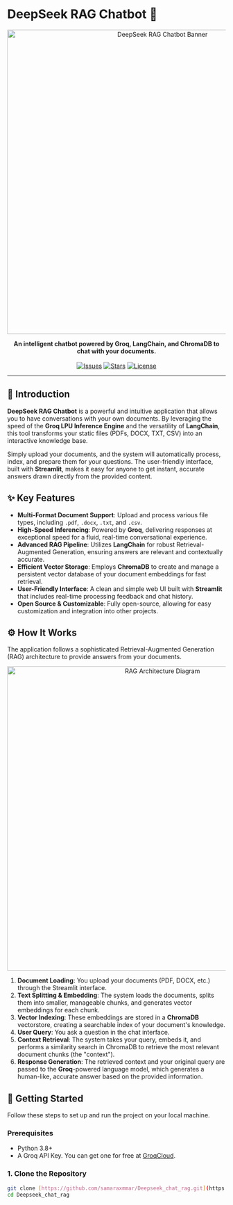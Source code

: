 # DeepSeek RAG Chatbot 🤖

<p align="center">
  <img src="https://raw.githubusercontent.com/deepseek-ai/DeepSeek-V2/refs/heads/main/figures/logo.svg" alt="DeepSeek RAG Chatbot Banner" width="700">
</p>

<p align="center">
    <b>An intelligent chatbot powered by Groq, LangChain, and ChromaDB to chat with your documents.</b>
<br/><br/>
    <a href="https://github.com/samaraxmmar/Deepseek_chat_rag/issues"><img src="https://img.shields.io/github/issues/samaraxmmar/Deepseek_chat_rag?style=for-the-badge&color=brightgreen" alt="Issues"></a>
    <a href="https://github.com/samaraxmmar/Deepseek_chat_rag/stargazers"><img src="https://img.shields.io/github/stars/samaraxmmar/Deepseek_chat_rag?style=for-the-badge&color=f0c60f" alt="Stars"></a>
    <a href="https://github.com/samaraxmmar/Deepseek_chat_rag/blob/main/LICENSE"><img src="https://img.shields.io/github/license/samaraxmmar/Deepseek_chat_rag?style=for-the-badge&color=blue" alt="License"></a>
</p>

---

## 🌟 Introduction

**DeepSeek RAG Chatbot** is a powerful and intuitive application that allows you to have conversations with your own documents. By leveraging the speed of the **Groq LPU Inference Engine** and the versatility of **LangChain**, this tool transforms your static files (PDFs, DOCX, TXT, CSV) into an interactive knowledge base.

Simply upload your documents, and the system will automatically process, index, and prepare them for your questions. The user-friendly interface, built with **Streamlit**, makes it easy for anyone to get instant, accurate answers drawn directly from the provided content.

## ✨ Key Features

* **Multi-Format Document Support**: Upload and process various file types, including `.pdf`, `.docx`, `.txt`, and `.csv`.
* **High-Speed Inferencing**: Powered by **Groq**, delivering responses at exceptional speed for a fluid, real-time conversational experience.
* **Advanced RAG Pipeline**: Utilizes **LangChain** for robust Retrieval-Augmented Generation, ensuring answers are relevant and contextually accurate.
* **Efficient Vector Storage**: Employs **ChromaDB** to create and manage a persistent vector database of your document embeddings for fast retrieval.
* **User-Friendly Interface**: A clean and simple web UI built with **Streamlit** that includes real-time processing feedback and chat history.
* **Open Source & Customizable**: Fully open-source, allowing for easy customization and integration into other projects.

## ⚙️ How It Works

The application follows a sophisticated Retrieval-Augmented Generation (RAG) architecture to provide answers from your documents.

<p align="center">
  <img src="https://www.deepchecks.com/wp-content/uploads/2024/10/img-rag-architecture-model.jpg" alt="RAG Architecture Diagram" width="700">
</p>

1.  **Document Loading**: You upload your documents (PDF, DOCX, etc.) through the Streamlit interface.
2.  **Text Splitting & Embedding**: The system loads the documents, splits them into smaller, manageable chunks, and generates vector embeddings for each chunk.
3.  **Vector Indexing**: These embeddings are stored in a **ChromaDB** vectorstore, creating a searchable index of your document's knowledge.
4.  **User Query**: You ask a question in the chat interface.
5.  **Context Retrieval**: The system takes your query, embeds it, and performs a similarity search in ChromaDB to retrieve the most relevant document chunks (the "context").
6.  **Response Generation**: The retrieved context and your original query are passed to the **Groq**-powered language model, which generates a human-like, accurate answer based on the provided information.

## 🚀 Getting Started

Follow these steps to set up and run the project on your local machine.

### Prerequisites

* Python 3.8+
* A Groq API Key. You can get one for free at [GroqCloud](https://console.groq.com/keys).

### 1. Clone the Repository

```bash
git clone [https://github.com/samaraxmmar/Deepseek_chat_rag.git](https://github.com/samaraxmmar/Deepseek_chat_rag.git)
cd Deepseek_chat_rag

